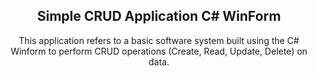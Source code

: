 <div align="center">
  <h2>Simple CRUD Application C# WinForm</h2>
</div>

  <p align="center">This application refers to a basic software system built using the C# Winform to perform CRUD operations (Create, Read, Update, Delete) on data.</p>